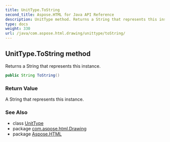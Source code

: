 ```yaml
---
title: UnitType.ToString
second_title: Aspose.HTML for Java API Reference
description: UnitType method. Returns a String that represents this instance
type: docs
weight: 330
url: /java/com.aspose.html.drawing/unittype/toString/
---
```

## UnitType.ToString method

Returns a String that represents this instance.

```java
public String ToString()
```

### Return Value

A String that represents this instance.

### See Also

* class [UnitType](../)
* package [com.aspose.html.Drawing](../../unittype/)
* package [Aspose.HTML](../../../)
